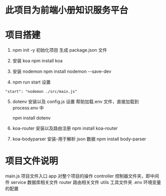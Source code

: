 # 此项目为前端小册知识服务平台

# 项目搭建

1. npm init -y
   初始化项目
   生成 package.json 文件

2. 安装 koa
   npm install koa

3. 安装 nodemon
   npm install nodemon --save-dev

4. npm run start 设置

```
"start": "nodemon ./src/main.js"
```

5. dotenv 安装以及 config.js 设置
   帮助加载.env 文件，直接加载到 process.env 中

   npm install dotenv

6. koa-router 安装以及路由注册
   npm install koa-router

7. koa-bodyparser 安装-用于解析 json 数据
   npm install body-parser

# 项目文件说明

main.js 项目文件入口
app 对整个项目的操作
controller 控制器文件夹，即中间件
service 数据库相关文件
router 路由相关文件
utils 工具文件夹
.env 环境变量的配置
